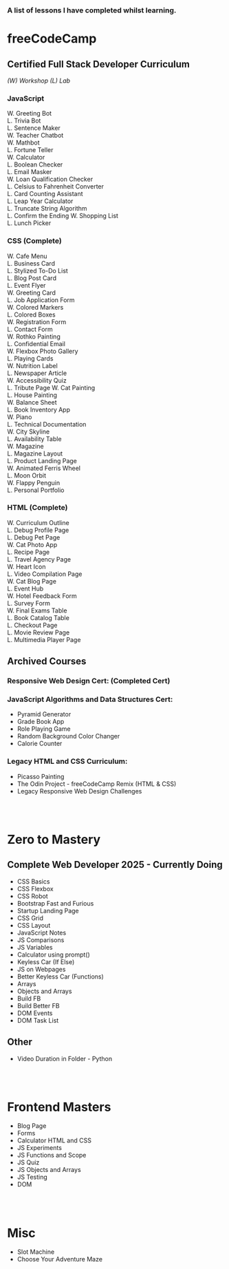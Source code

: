 ### A list of lessons I have completed whilst learning.

# freeCodeCamp

## Certified Full Stack Developer Curriculum

_(W) Workshop (L) Lab_

### JavaScript

W. Greeting Bot  
L. Trivia Bot  
L. Sentence Maker  
W. Teacher Chatbot  
W. Mathbot  
L. Fortune Teller  
W. Calculator  
L. Boolean Checker  
L. Email Masker  
W. Loan Qualification Checker  
L. Celsius to Fahrenheit Converter  
L. Card Counting Assistant  
L. Leap Year Calculator  
L. Truncate String Algorithm  
L. Confirm the Ending 
W. Shopping List  
L. Lunch Picker   



### CSS (Complete)
W. Cafe Menu  
L. Business Card  
L. Stylized To-Do List  
L. Blog Post Card  
L. Event Flyer  
W. Greeting Card  
L. Job Application Form  
W. Colored Markers  
L. Colored Boxes  
W. Registration Form  
L. Contact Form  
W. Rothko Painting  
L. Confidential Email  
W. Flexbox Photo Gallery  
L. Playing Cards  
W. Nutrition Label  
L. Newspaper Article  
W. Accessibility Quiz  
L. Tribute Page
W. Cat Painting  
L. House Painting  
W. Balance Sheet  
L. Book Inventory App  
W. Piano  
L. Technical Documentation  
W. City Skyline  
L. Availability Table  
W. Magazine  
L. Magazine Layout  
L. Product Landing Page  
W. Animated Ferris Wheel  
L. Moon Orbit  
W. Flappy Penguin  
L. Personal Portfolio  


### HTML (Complete)

W. Curriculum Outline  
L. Debug Profile Page  
L. Debug Pet Page  
W. Cat Photo App  
L. Recipe Page  
L. Travel Agency Page  
W. Heart Icon  
L. Video Compilation Page  
W. Cat Blog Page  
L. Event Hub  
W. Hotel Feedback Form  
L. Survey Form  
W. Final Exams Table  
L. Book Catalog Table  
L. Checkout Page  
L. Movie Review Page  
L. Multimedia Player Page  


## Archived Courses

### Responsive Web Design Cert: (Completed Cert)

### JavaScript Algorithms and Data Structures Cert:

- Pyramid Generator
- Grade Book App
- Role Playing Game
- Random Background Color Changer
- Calorie Counter

### Legacy HTML and CSS Curriculum:

- Picasso Painting
- The Odin Project - freeCodeCamp Remix (HTML & CSS)
- Legacy Responsive Web Design Challenges  
<br>
<br>

# Zero to Mastery

## Complete Web Developer 2025 - Currently Doing

- CSS Basics
- CSS Flexbox
- CSS Robot
- Bootstrap Fast and Furious
- Startup Landing Page
- CSS Grid
- CSS Layout
- JavaScript Notes
- JS Comparisons
- JS Variables
- Calculator using prompt()
- Keyless Car (If Else)
- JS on Webpages
- Better Keyless Car (Functions)
- Arrays
- Objects and Arrays
- Build FB
- Build Better FB
- DOM Events
- DOM Task List

## Other

- Video Duration in Folder - Python  
<br>
<br>

# Frontend Masters

- Blog Page
- Forms
- Calculator HTML and CSS
- JS Experiments
- JS Functions and Scope
- JS Quiz
- JS Objects and Arrays
- JS Testing
- DOM

<br>
<br>

# Misc

- Slot Machine
- Choose Your Adventure Maze
